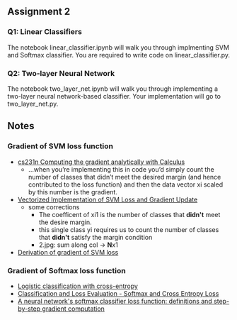 ## Assignment 2
### Q1: Linear Classifiers
The notebook linear_classifier.ipynb will walk you through implmenting SVM and Softmax classifier. You are required to write code on linear_classifier.py.
### Q2: Two-layer Neural Network
The notebook two_layer_net.ipynb will walk you through implementing a two-layer neural network-based classifier. Your implementation will go to two_layer_net.py.

## Notes
### Gradient of SVM loss function
* [cs231n Computing the gradient analytically with Calculus](https://cs231n.github.io/optimization-1/#analytic)
  * ...when you’re implementing this in code you’d simply count the number of classes that didn’t meet the desired margin (and hence contributed to the loss function) and then the data vector xi scaled by this number is the gradient.
* [Vectorized Implementation of SVM Loss and Gradient Update](https://mlxai.github.io/2017/01/06/vectorized-implementation-of-svm-loss-and-gradient-update.html)
  * some corrections
    * The coefficent of xi1 is the number of classes that **didn't** meet the desire margin.
    * this single class yi requires us to count the number of classes that **didn't** satisfy the margin condition
    * 2.jpg: sum along col -> **N**x1    
* [Derivation of gradient of SVM loss](https://math.stackexchange.com/questions/2572318/derivation-of-gradient-of-svm-loss/2572319)

### Gradient of Softmax loss function
* [Logistic classification with cross-entropy](https://peterroelants.github.io/posts/cross-entropy-logistic/)
* [Classification and Loss Evaluation - Softmax and Cross Entropy Loss](https://deepnotes.io/softmax-crossentropy)
* [A neural network's softmax classifier loss function: definitions and step-by-step gradient computation](http://bigstuffgoingon.com/blog/posts/softmax-loss-gradient/)
